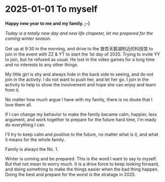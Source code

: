 # 2025-01-01 To myself

**Happy new year to me and my family. ;-）**

_Today is a totally new day and new life chapeter, let me prepared for the coming winter season._

Get up at 9:30 in the morning, and drive to the 银杏天鹅湖附近的科技馆 to join in the event with ZZ & YT to start the 1st day of 2025. Trying to invite YY to join, but he refused as usual. He lost in the video games for a long time and no interests to any other things.

My little girl is shy and always hide in the back side to seeing, and do not join in the activity. I do not want to push her, and let her go. I join in the activity to help to show the involvement and hope she can enjoy and learn from it.

No matter how much argue I have with my family, there is no doute that I love them all.

If I can change my behavior to make the family became calm, happier, less argument, and work together to prepare for the future hard time, I'm ready do everything I can.

I'll try to keep calm and positive to the future, no matter what is it, and what it means for the whole family.

Family is always the No. 1.

Winter is coming and be prepared. This is the word I want to say to myself. But that not mean to worry much. It is a drive force to keep looking forward, and doing something to make the things easier when the bad thing happen. Doing the best and prepare for the worst is the stratage in 2025.





